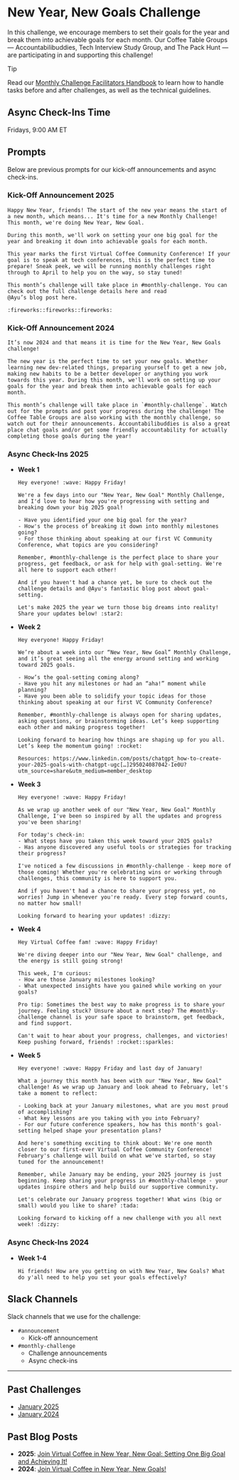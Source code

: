 # New Year, New Goals Challenge

In this challenge, we encourage members to set their goals for the year and break them into achievable goals for each month. Our Coffee Table Groups — Accountabilibuddies, Tech Interview Study Group, and The Pack Hunt — are participating in and supporting this challenge!

> [!TIP]
> Read our [Monthly Challenge Facilitators Handbook](../facilitators-docs/README.md) to learn how to handle tasks before and after challenges, as well as the technical guidelines.

## Async Check-Ins Time

Fridays, 9:00 AM ET

## Prompts

Below are previous prompts for our kick-off announcements and async check-ins.

### Kick-Off Announcement 2025

```text
Happy New Year, friends! The start of the new year means the start of a new month, which means... It's time for a new Monthly Challenge! This month, we're doing New Year, New Goal.

During this month, we'll work on setting your one big goal for the year and breaking it down into achievable goals for each month.

This year marks the first Virtual Coffee Community Conference! If your goal is to speak at tech conferences, this is the perfect time to prepare! Sneak peek, we will be running monthly challenges right through to April to help you on the way, so stay tuned!

This month’s challenge will take place in #monthly-challenge. You can check out the full challenge details here and read
@Ayu’s blog post here.

:fireworks::fireworks::fireworks:
```

### Kick-Off Announcement 2024

```text
It’s now 2024 and that means it is time for the New Year, New Goals challenge!

The new year is the perfect time to set your new goals. Whether learning new dev-related things, preparing yourself to get a new job, making new habits to be a better developer or anything you work towards this year. During this month, we'll work on setting up your goals for the year and break them into achievable goals for each month.

This month’s challenge will take place in `#monthly-challenge`. Watch out for the prompts and post your progress during the challenge! The Coffee Table Groups are also working with the monthly challenge, so watch out for their announcements. Accountabilibuddies is also a great place chat goals and/or get some friendly accountability for actually completing those goals during the year!
```

### Async Check-Ins 2025

- **Week 1**

  ```text
  Hey everyone! :wave: Happy Friday!

  We're a few days into our "New Year, New Goal" Monthly Challenge, and I'd love to hear how you're progressing with setting and breaking down your big 2025 goal!

  - Have you identified your one big goal for the year?
  - How's the process of breaking it down into monthly milestones going?
  - For those thinking about speaking at our first VC Community Conference, what topics are you considering?

  Remember, #monthly-challenge is the perfect place to share your progress, get feedback, or ask for help with goal-setting. We're all here to support each other!

  And if you haven't had a chance yet, be sure to check out the challenge details and @Ayu's fantastic blog post about goal-setting.

  Let's make 2025 the year we turn those big dreams into reality! Share your updates below! :star2:
  ```

- **Week 2**

  ```text
  Hey everyone! Happy Friday!

  We’re about a week into our “New Year, New Goal” Monthly Challenge, and it’s great seeing all the energy around setting and working toward 2025 goals.

  - How’s the goal-setting coming along?
  - Have you hit any milestones or had an “aha!” moment while planning?
  - Have you been able to solidify your topic ideas for those thinking about speaking at our first VC Community Conference?

  Remember, #monthly-challenge is always open for sharing updates, asking questions, or brainstorming ideas. Let’s keep supporting each other and making progress together!

  Looking forward to hearing how things are shaping up for you all. Let’s keep the momentum going! :rocket:

  Resources: https://www.linkedin.com/posts/chatgpt_how-to-create-your-2025-goals-with-chatgpt-ugc[…]295024087042-Ie0U?utm_source=share&utm_medium=member_desktop
  ```

- **Week 3**

  ```text
  Hey everyone! :wave: Happy Friday!

  As we wrap up another week of our "New Year, New Goal" Monthly Challenge, I've been so inspired by all the updates and progress you've been sharing!

  For today's check-in:
  - What steps have you taken this week toward your 2025 goals?
  - Has anyone discovered any useful tools or strategies for tracking their progress?

  I've noticed a few discussions in #monthly-challenge - keep more of those coming! Whether you're celebrating wins or working through challenges, this community is here to support you.

  And if you haven't had a chance to share your progress yet, no worries! Jump in whenever you're ready. Every step forward counts, no matter how small!

  Looking forward to hearing your updates! :dizzy:
  ```

- **Week 4**

  ```text
  Hey Virtual Coffee fam! :wave: Happy Friday!

  We're diving deeper into our "New Year, New Goal" challenge, and the energy is still going strong!

  This week, I'm curious:
  - How are those January milestones looking?
  - What unexpected insights have you gained while working on your goals?

  Pro tip: Sometimes the best way to make progress is to share your journey. Feeling stuck? Unsure about a next step? The #monthly-challenge channel is your safe space to brainstorm, get feedback, and find support.

  Can't wait to hear about your progress, challenges, and victories! Keep pushing forward, friends! :rocket::sparkles:
  ```

- **Week 5**

  ```text
  Hey everyone! :wave: Happy Friday and last day of January!

  What a journey this month has been with our "New Year, New Goal" challenge! As we wrap up January and look ahead to February, let's take a moment to reflect:

  - Looking back at your January milestones, what are you most proud of accomplishing?
  - What key lessons are you taking with you into February?
  - For our future conference speakers, how has this month's goal-setting helped shape your presentation plans?

  And here's something exciting to think about: We're one month closer to our first-ever Virtual Coffee Community Conference! February's challenge will build on what we've started, so stay tuned for the announcement!

  Remember, while January may be ending, your 2025 journey is just beginning. Keep sharing your progress in #monthly-challenge - your updates inspire others and help build our supportive community.

  Let's celebrate our January progress together! What wins (big or small) would you like to share? :tada:

  Looking forward to kicking off a new challenge with you all next week! :dizzy:
  ```

### Async Check-Ins 2024

- **Week 1-4**

  ```text
  Hi friends! How are you getting on with New Year, New Goals? What do y'all need to help you set your goals effectively?
  ```

## Slack Channels

Slack channels that we use for the challenge:

- `#announcement`
  - Kick-off announcement
- `#monthly-challenge`
  - Challenge announcements
  - Async check-ins

---

## Past Challenges

- [January 2025](https://virtualcoffee.io/monthlychallenges/jan-2025)
- [January 2024](https://virtualcoffee.io/monthlychallenges/jan-2024)

## Past Blog Posts

- **2025**: [Join Virtual Coffee in New Year, New Goal: Setting One Big Goal and Achieving It!](https://dev.to/virtualcoffee/join-virtual-coffee-in-new-year-new-goal-setting-one-big-goal-and-achieving-it-30c5)
- **2024**: [Join Virtual Coffee in New Year, New Goals!](https://dev.to/virtualcoffee/join-virtual-coffee-in-new-year-new-goals-241m)
